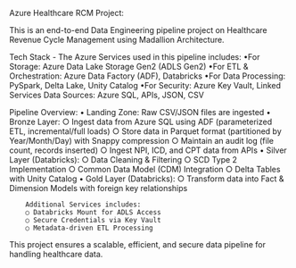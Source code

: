 Azure Healthcare RCM Project:

This is an end-to-end Data Engineering pipeline project on Healthcare Revenue Cycle Management using Madallion Architecture.

Tech Stack - The Azure Services used in this pipeline includes:
	•For Storage: Azure Data Lake Storage Gen2 (ADLS Gen2)
	•For ETL & Orchestration: Azure Data Factory (ADF), Databricks
	•For Data Processing: PySpark, Delta Lake, Unity Catalog
	•For Security: Azure Key Vault, Linked Services
  Data Sources: Azure SQL, APIs, JSON, CSV

Pipeline Overview:
	• Landing Zone: Raw CSV/JSON files are ingested
	• Bronze Layer:
		○ Ingest data from Azure SQL using ADF (parameterized ETL, incremental/full loads)
		○ Store data in Parquet format (partitioned by Year/Month/Day) with Snappy compression
		○ Maintain an audit log (file count, records inserted)
		○ Ingest NPI, ICD, and CPT data from APIs
	• Silver Layer (Databricks):
		○ Data Cleaning & Filtering
		○ SCD Type 2 Implementation
		○ Common Data Model (CDM) Integration
		○ Delta Tables with Unity Catalog
	• Gold Layer (Databricks):
		○ Transform data into Fact & Dimension Models with foreign key relationships


  		Additional Services includes:
		○ Databricks Mount for ADLS Access
		○ Secure Credentials via Key Vault
		○ Metadata-driven ETL Processing
  
This project ensures a scalable, efficient, and secure data pipeline for handling healthcare data. 



